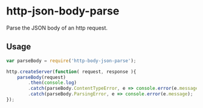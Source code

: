 # http-json-body-parse

Parse the JSON body of an http request.

## Usage

```js
var parseBody = require('http-body-json-parse');

http.createServer(function( request, response ){
	parseBody(request)
		.then(console.log)
		.catch(parseBody.ContentTypeError, e => console.error(e.message))
		.catch(parseBody.ParsingError, e => console.error(e.message);
});
```
